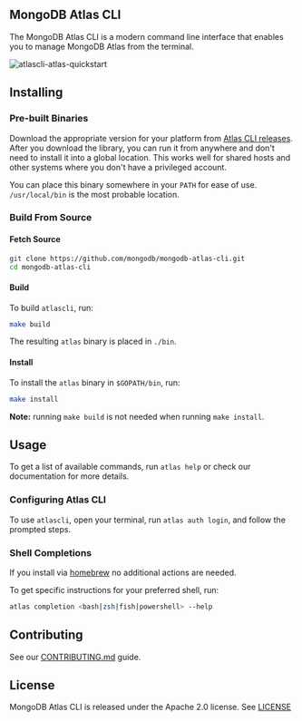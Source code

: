 ## MongoDB Atlas CLI

The MongoDB Atlas CLI is a modern command line interface that enables you to manage MongoDB Atlas from the terminal.

![atlascli-atlas-quickstart](https://user-images.githubusercontent.com/5663078/156184669-57c8ddce-6f0a-4e84-9311-2d996cb27942.gif)

## Installing

### Pre-built Binaries

Download the appropriate version for your platform from [Atlas CLI releases](https://github.com/mongodb/mongodb-atlas-cli/releases).
After you download the library, you can run it from anywhere and don't need to install it into a global location.
This works well for shared hosts and other systems where you don't have a privileged account.

You can place this binary somewhere in your `PATH` for ease of use.
`/usr/local/bin` is the most probable location.

### Build From Source

#### Fetch Source

```bash
git clone https://github.com/mongodb/mongodb-atlas-cli.git
cd mongodb-atlas-cli
```

#### Build

To build `atlascli`, run:

```bash
make build
```

The resulting `atlas` binary is placed in `./bin`.

#### Install

To install the `atlas` binary in `$GOPATH/bin`, run:

```bash
make install
```

**Note:** running `make build` is not needed when running `make install`.


## Usage

To get a list of available commands, run `atlas help`
or check our documentation for more details.

### Configuring Atlas CLI
To use `atlascli`, open your terminal, run `atlas auth login`, and follow the prompted steps.

### Shell Completions

If you install via [homebrew](#hombrew-on-macos) no additional actions are needed.

To get specific instructions for your preferred shell, run:

```bash
atlas completion <bash|zsh|fish|powershell> --help
```

## Contributing

See our [CONTRIBUTING.md](CONTRIBUTING.md) guide.

## License

MongoDB Atlas CLI is released under the Apache 2.0 license. See [LICENSE](LICENSE)
